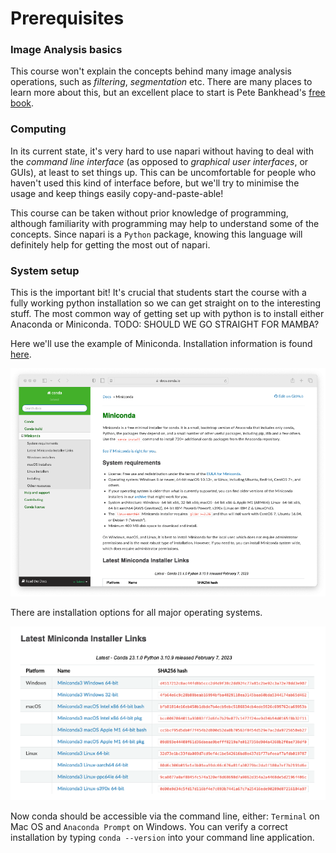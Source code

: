 # Prerequisites

### Image Analysis basics
This course won't explain the concepts behind many image analysis operations, such as _filtering_, _segmentation_ etc. There are many places to learn more about this, but an excellent place to start is Pete Bankhead's [free book](https://bioimagebook.github.io/index.html).

### Computing
In its current state, it's very hard to use napari without having to deal with the _command line interface_ (as opposed to _graphical user interfaces_, or GUIs), at least to set things up. This can be uncomfortable for people who haven't used this kind of interface before, but we'll try to minimise the usage and keep things easily copy-and-paste-able!

This course can be taken without prior knowledge of programming, although familiarity with programming may help to understand some of the concepts. Since napari is a `Python` package, knowing this language will definitely help for getting the most out of napari.

### System setup
This is the important bit! It's crucial that students start the course with a fully working python installation so we can get straight on to the interesting stuff. The most common way of getting set up with python is to install either Anaconda or Miniconda. TODO: SHOULD WE GO STRAIGHT FOR MAMBA?

Here we'll use the example of Miniconda. Installation information is found [here](https://docs.conda.io/projects/miniconda/en/latest/miniconda-install.html).

![Miniconda](images/miniconda.png)

There are installation options for all major operating systems.

![Downloads for miniconda](images/miniconda_downloads.png)

Now conda should be accessible via the command line, either: `Terminal` on Mac OS and `Anaconda Prompt` on Windows. You can verify a correct installation by typing `conda --version` into your command line application.
